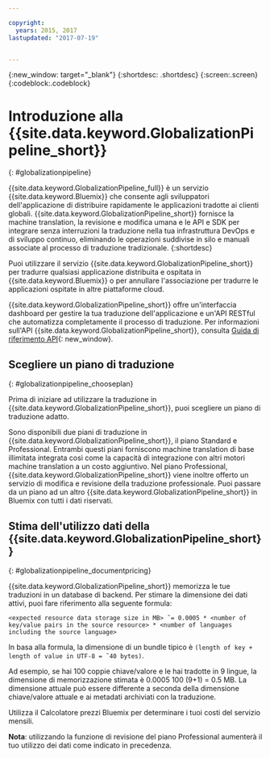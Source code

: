 ```yaml
---

copyright:
  years: 2015, 2017
lastupdated: "2017-07-19"


---
```


{:new_window: target="_blank"}
{:shortdesc: .shortdesc}
{:screen:.screen}
{:codeblock:.codeblock}

 
# Introduzione alla {{site.data.keyword.GlobalizationPipeline_short}}
{: #globalizationpipeline}

{{site.data.keyword.GlobalizationPipeline_full}} è un servizio {{site.data.keyword.Bluemix}} che consente agli sviluppatori dell'applicazione di distribuire rapidamente le applicazioni tradotte ai clienti globali. {{site.data.keyword.GlobalizationPipeline_short}} fornisce la machine translation, la revisione e modifica umana e le API e SDK per integrare senza interruzioni la traduzione nella tua infrastruttura DevOps e di sviluppo continuo, eliminando le operazioni suddivise in silo e manuali associate al processo di traduzione tradizionale.
{:shortdesc}

Puoi utilizzare il servizio {{site.data.keyword.GlobalizationPipeline_short}} per tradurre qualsiasi applicazione distribuita e ospitata in {{site.data.keyword.Bluemix}} o per annullare l'associazione per tradurre le applicazioni ospitate in altre piattaforme cloud.

{{site.data.keyword.GlobalizationPipeline_short}} offre un'interfaccia dashboard per gestire la tua traduzione dell'applicazione e un'API RESTful che automatizza completamente il processo di traduzione. Per informazioni sull'API {{site.data.keyword.GlobalizationPipeline_short}}, consulta [Guida di riferimento API](https://gp-rest.ng.bluemix.net/translate/swagger/index.html){: new_window}. 

## Scegliere un piano di traduzione
{: #globalizationpipeline_chooseplan}

Prima di iniziare ad utilizzare la traduzione in {{site.data.keyword.GlobalizationPipeline_short}}, puoi scegliere un piano di traduzione adatto.

Sono disponibili due piani di traduzione in {{site.data.keyword.GlobalizationPipeline_short}}, il piano Standard e Professional. Entrambi questi piani forniscono machine translation di base illimitata integrata così come la capacità di integrazione con altri motori machine translation a un costo aggiuntivo. Nel piano Professional, {{site.data.keyword.GlobalizationPipeline_short}} viene inoltre offerto un servizio di modifica e revisione della traduzione professionale. Puoi passare da un piano ad un altro {{site.data.keyword.GlobalizationPipeline_short}} in Bluemix con tutti i dati riservati. 


## Stima dell'utilizzo dati della {{site.data.keyword.GlobalizationPipeline_short}}
{: #globalizationpipeline_documentpricing}

{{site.data.keyword.GlobalizationPipeline_short}} memorizza le tue traduzioni in un database di backend. Per stimare la dimensione dei dati attivi, puoi fare riferimento alla seguente formula:

`<expected resource data storage size in MB> ˜= 0.0005 * <number of key/value pairs in the source resource> * <number of languages including the source language>`

In basa alla formula, la dimensione di un bundle tipico è `(length of key + length of value in UTF-8 = ˜40 bytes)`.

Ad esempio, se hai 100 coppie chiave/valore e le hai tradotte in 9 lingue, la dimensione di memorizzazione stimata è 0.0005 100 (9+1) = 0.5 MB. La dimensione attuale può essere differente a seconda della dimensione chiave/valore attuale e ai metadati archiviati con la traduzione.

Utilizza il Calcolatore prezzi Bluemix [](https://console.ng.bluemix.net/?direct=classic/#/pricing/cloudOEPaneId=pricing&paneId=pricingSheet&orgGuid=127a45f4-4461-4d5b-a26b-6dc2fdd1a3a2&spaceGuid=208fb1ff-413b-4fd9-9615-e8226062d0f3) per determinare i tuoi costi del servizio mensili.

**Nota**: utilizzando la funzione di revisione del piano Professional aumenterà il tuo utilizzo dei dati come indicato in precedenza.



